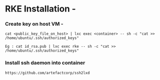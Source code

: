 # RKE Installation - 

### Create key on host VM - 

```
cat <public_key_file_on_host> | lxc exec <container> -- sh -c "cat >> /home/ubuntu/.ssh/authorized_keys"

Eg : cat id_rsa.pub | lxc exec rke -- sh -c "cat >> /home/ubuntu/.ssh/authorized_keys"
```

### Install ssh daemon into container 

```
https://github.com/artefactcorp/ssh2lxd
```